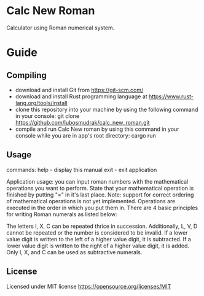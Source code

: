 # Calc New Roman
Calculator using Roman numerical system.

# Guide

Compiling
---------

- download and install Git from https://git-scm.com/
- download and install Rust programming language at https://www.rust-lang.org/tools/install
- clone this repository into your machine by using the following command in your console: 
        git clone https://github.com/lubosmudrak/calc_new_roman.git
- compile and run Calc New roman by using this command in your console while you are in app's root directory:
        cargo run


Usage
-----

commands:
help - display this manual
exit - exit application

Application usage:
you can input roman numbers with the mathematical operations you want to perform. State that your mathematical operation is finished by putting  \"=\" in it's last place.
Note: support for correct ordering of mathematical operations is not yet implemented. Operations are executed in the order in which you put them in.
There are 4 basic principles for writing Roman numerals as listed below:

The letters I, X, C can be repeated thrice in succession. Additionally, L, V, D cannot be repeated or the number is considered to be invalid.
If a lower value digit is written to the left of a higher value digit, it is subtracted.
If a lower value digit is written to the right of a higher value digit, it is added.
Only I, X, and C can be used as subtractive numerals.

License
---------
Licensed under MIT license https://opensource.org/licenses/MIT